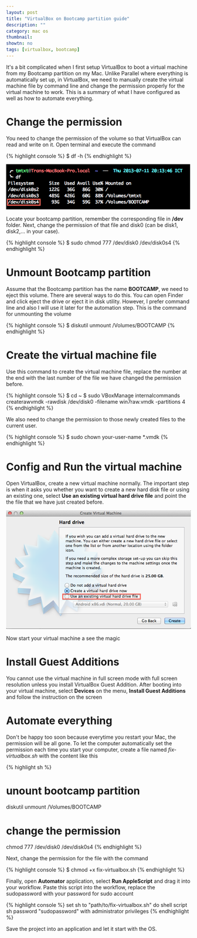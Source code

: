 ```yaml
---
layout: post
title: "VirtualBox on Bootcamp partition guide"
description: ""
category: mac os
thumbnail: 
showtn: no
tags: [virtualbox, bootcamp]
---
```



It's a bit complicated when I first setup VirtualBox to boot a virtual machine
from my Bootcamp partition on my Mac. Unlike Parallel where everything is
automatically set up, in VirtualBox, we need to manually create the virtual
machine file by command line and change the permission properly for the virtual
machine to work. This is a summary of what I have configured as well as how to
automate everything.

# Change the permission

You need to change the permission of the volume so that VirtualBox can read and
write on it. Open terminal and execute the command

{% highlight console %}
$ df -h
{% endhighlight %}

![df](/files/2013-07-11-virtualbox-on-bootcamp-partition-guide/df.png)

Locate your bootcamp partition, remember the corresponding file in **/dev**
folder. Next, change the permission of that file and disk0 (can be disk1,
disk2,... in your case).

{% highlight console %}
$ sudo chmod 777 /dev/disk0 /dev/disk0s4
{% endhighlight %}

# Unmount Bootcamp partition

Assume that the Bootcamp partition has the name **BOOTCAMP**, we need to eject
this volume. There are several ways to do this. You can open Finder and click
eject the drive or eject it in disk utility. However, I prefer command line and
also I will use it later for the automation step. This is the command for
unmounting the volume

<!-- more -->

{% highlight console %}
$ diskutil unmount /Volumes/BOOTCAMP
{% endhighlight %}

# Create the virtual machine file

Use this command to create the virtual machine file, replace the number at the
end with the last number of the file we have changed the permission before.

{% highlight console %}
$ cd ~
$ sudo VBoxManage internalcommands createrawvmdk -rawdisk /dev/disk0 -filename win7raw.vmdk -partitions 4
{% endhighlight %}

We also need to change the permission to those newly created files to the
current user.

{% highlight console %}
$ sudo chown your-user-name *.vmdk
{% endhighlight %}

# Config and Run the virtual machine

Open VirtualBox, create a new virtual machine normally. The important step is
when it asks you whether you want to create a new hard disk file or using an
existing one, select **Use an existing virtual hard drive file** and point the
the file that we have just created before.

![hdd](/files/2013-07-11-virtualbox-on-bootcamp-partition-guide/hdd.png)

Now start your virtual machine a see the magic

# Install Guest Additions

You cannot use the virtual machine in full screen mode with full screen
resolution unless you install VirtualBox Guest Addition. After booting into your
virtual machine, select **Devices** on the menu, **Install Guest Additions** and
follow the instruction on the screen

# Automate everything

Don't be happy too soon because everytime you restart your Mac, the permission
will be all gone. To let the computer automatically set the permission each time
you start your computer, create a file named *fix-virtualbox.sh* with the
content like this

{% highlight sh %}
# unount bootcamp partition
diskutil unmount /Volumes/BOOTCAMP

# change the permission
chmod 777 /dev/disk0 /dev/disk0s4
{% endhighlight %}

Next, change the permission for the file with the command

{% highlight console %}
$ chmod +x fix-virtualbox.sh
{% endhighlight %}

Finally, open **Automator** application, select
**Run AppleScript** and drag it into your workflow. Paste this script into the
workflow, replace the sudopassword with your password for sudo account

{% highlight console %}
set sh to "path/to/fix-virtualbox.sh"
do shell script sh password "sudopassword" with administrator privileges
{% endhighlight %}

Save the project into an application and let it start with the OS.
